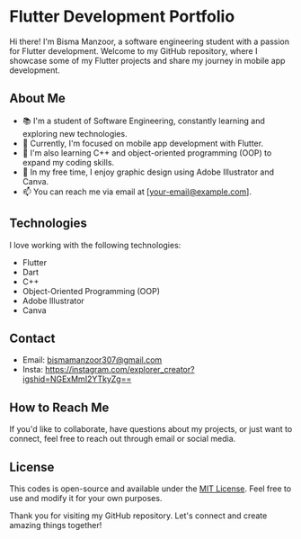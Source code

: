 # Flutter Development Portfolio

Hi there! I'm Bisma Manzoor, a software engineering student with a passion for Flutter development.
Welcome to my GitHub repository, where I showcase some of my Flutter projects and share my journey in mobile app development.

## About Me

- 📚 I'm a student of Software Engineering, constantly learning and exploring new technologies.
- 💼 Currently, I'm focused on mobile app development with Flutter.
- 🌱 I'm also learning C++ and object-oriented programming (OOP) to expand my coding skills.
- 🎨 In my free time, I enjoy graphic design using Adobe Illustrator and Canva.
- 📫 You can reach me via email at [your-email@example.com].

## Technologies

I love working with the following technologies:

- Flutter
- Dart
- C++
- Object-Oriented Programming (OOP)
- Adobe Illustrator
- Canva

## Contact

- Email: bismamanzoor307@gmail.com
- Insta: https://instagram.com/explorer_creator?igshid=NGExMmI2YTkyZg==

## How to Reach Me

If you'd like to collaborate, have questions about my projects, or just want to connect, feel free to reach out through email or social media.

## License

This codes is open-source and available under the [MIT License](LICENSE). Feel free to use and modify it for your own purposes.

Thank you for visiting my GitHub repository. Let's connect and create amazing things together!
